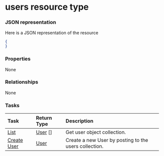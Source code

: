 # users resource type



### JSON representation

Here is a JSON representation of the resource

<!-- {
  "blockType": "resource",
  "optionalProperties": [

  ],
  "@odata.type": "microsoft.graph.users"
}-->

```json
{
}

```
### Properties
None

### Relationships
None


### Tasks

| Task		   | Return Type	|Description|
|:---------------|:--------|:----------|
|[List](../api/user_list.md) | [User](user.md) [] |Get user object collection. |
|[Create User](../api/user_post_users.md) |[User](user.md)| Create a new User by posting to the users collection.|

<!-- uuid: 96259b14-0187-4dd0-8a7b-a4f93f99f9db
2015-10-19 09:46:37 UTC -->
<!-- {
  "type": "#page.annotation",
  "description": "users resource",
  "keywords": "",
  "section": "documentation",
  "tocPath": ""
}-->